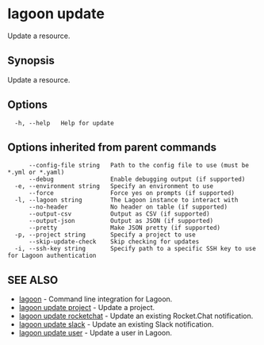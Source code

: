 # lagoon update

Update a resource.

## Synopsis

Update a resource.

## Options

```text
  -h, --help   Help for update
```

## Options inherited from parent commands

```text
      --config-file string   Path to the config file to use (must be *.yml or *.yaml)
      --debug                Enable debugging output (if supported)
  -e, --environment string   Specify an environment to use
      --force                Force yes on prompts (if supported)
  -l, --lagoon string        The Lagoon instance to interact with
      --no-header            No header on table (if supported)
      --output-csv           Output as CSV (if supported)
      --output-json          Output as JSON (if supported)
      --pretty               Make JSON pretty (if supported)
  -p, --project string       Specify a project to use
      --skip-update-check    Skip checking for updates
  -i, --ssh-key string       Specify path to a specific SSH key to use for Lagoon authentication
```

## SEE ALSO

* [lagoon](lagoon.md)     - Command line integration for Lagoon.
* [lagoon update project](lagoon_update_project.md)     - Update a project.
* [lagoon update rocketchat](lagoon_update_rocketchat.md)     - Update an existing Rocket.Chat notification.
* [lagoon update slack](lagoon_update_slack.md)     - Update an existing Slack notification.
* [lagoon update user](lagoon_update_user.md)     - Update a user in Lagoon.

